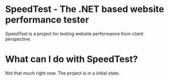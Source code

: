 SpeedTest - The .NET based website performance tester
=========

SpeedTest is a project for testing website performance from client perspective.


What can I do with SpeedTest?
=========

Not that much right now. The project is in a initial state.

